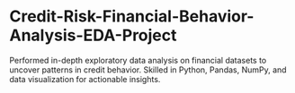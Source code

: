 # Credit-Risk-Financial-Behavior-Analysis-EDA-Project
Performed in-depth exploratory data analysis on financial datasets to uncover patterns in credit behavior. Skilled in Python, Pandas, NumPy, and data visualization for actionable insights.
